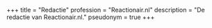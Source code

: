 +++
title       = "Redactie"
profession  = "Reactionair.nl"
description = "De redactie van Reactionair.nl."
pseudonym   = true
+++

